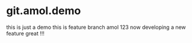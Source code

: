 # git.amol.demo
this is just a demo
this is feature branch amol 123
now developing a new feature great !!!
